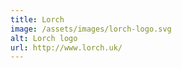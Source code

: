 ```yaml
---
title: Lorch
image: /assets/images/lorch-logo.svg
alt: Lorch logo
url: http://www.lorch.uk/
---
```

